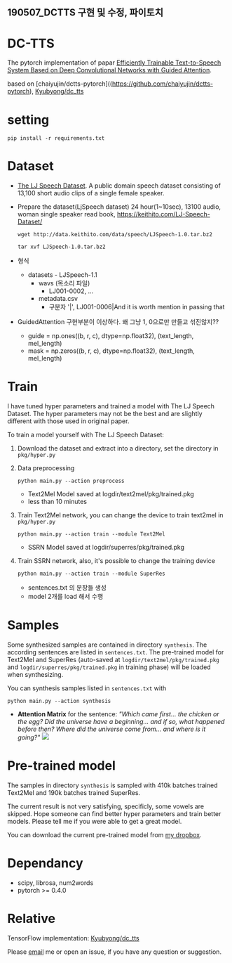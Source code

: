 ## 190507_DCTTS 구현 및 수정, 파이토치 
# DC-TTS
The pytorch implementation of papar [Efficiently Trainable Text-to-Speech System Based on Deep Convolutional Networks with Guided Attention](https://arxiv.org/abs/1710.08969).

based on [chaiyujin/dctts-pytorch]((https://github.com/chaiyujin/dctts-pytorch), [Kyubyong/dc_tts](https://github.com/Kyubyong/dc_tts)


# setting

    pip install -r requirements.txt

# Dataset
- [The LJ Speech Dataset](https://keithito.com/LJ-Speech-Dataset/). A public domain speech dataset consisting of 13,100 short audio clips of a single female speaker.

- Prepare the dataset(LjSpeech dataset)
    24 hour(1~10sec), 13100 audio, woman single speaker read book, https://keithito.com/LJ-Speech-Dataset/
	```
	wget http://data.keithito.com/data/speech/LJSpeech-1.0.tar.bz2
	```
	```
	tar xvf LJSpeech-1.0.tar.bz2
	```
- 형식
	- datasets  - LJSpeech-1.1 
	    - wavs  (목소리 파일)
		  - LJ001-0002, ...
		- metadata.csv
		    - 구분자 '|', LJ001-0006|And it is worth mention in passing that
				
- GuidedAttention 구현부분이 이상하다. 왜 그냥 1, 0으로만 만들고 섞진않지??
	- guide = np.ones((b, r, c), dtype=np.float32),   (text_length, mel_length)
	- mask = np.zeros((b, r, c), dtype=np.float32),   (text_length, mel_length)


# Train
I have tuned hyper parameters and trained a model with The LJ Speech Dataset. The hyper parameters may not be the best and are slightly different with those used in original paper.

To train a model yourself with The LJ Speech Dataset:

1. Download the dataset and extract into a directory, set the directory in `pkg/hyper.py`
2. Data preprocessing
    ```
    python main.py --action preprocess
    ```
    - Text2Mel Model saved at logdir/text2mel/pkg/trained.pkg
    - less than 10 minutes
    
3. Train Text2Mel network, you can change the device to train text2mel in `pkg/hyper.py`
    ```
    python main.py --action train --module Text2Mel
    ```
    - SSRN Model saved at logdir/superres/pkg/trained.pkg
    
4. Train SSRN network, also, it's possible to change the training device
    ```
    python main.py --action train --module SuperRes
    ```
    - sentences.txt 의 문장들 생성
    - model 2개를 load 해서 수행
    
# Samples
Some synthesized samples are contained in directory `synthesis`. The according sentences are listed in `sentences.txt`. The pre-trained model for Text2Mel and SuperRes (auto-saved at `logdir/text2mel/pkg/trained.pkg` and `logdir/superres/pkg/trained.pkg` in training phase) will be loaded when synthesizing.

You can synthesis samples listed in `sentences.txt` with
```
python main.py --action synthesis
```

- **Attention Matrix** for the sentence: *"Which came first... the chicken or the egg? Did the universe have a beginning... and if so, what happened before then? Where did the universe come from... and where is it going?"*
![](synthesis/atten_5.png)

# Pre-trained model
The samples in directory `synthesis` is sampled with 410k batches trained Text2Mel and 190k batches trained SuperRes.

The current result is not very satisfying, specificly, some vowels are skipped. Hope someone can find better hyper parameters and train better models. Please tell me if you were able to get a great model.

You can download the current pre-trained model from [my dropbox](https://www.dropbox.com/s/d7r3ol3n1lwvtns/logdir.7z?dl=0).

# Dependancy
- scipy, librosa, num2words
- pytorch >= 0.4.0

# Relative
TensorFlow implementation: [Kyubyong/dc_tts](https://github.com/Kyubyong/dc_tts)

Please [email](chaiyujin@gmail.com) me or open an issue, if you have any question or suggestion.
